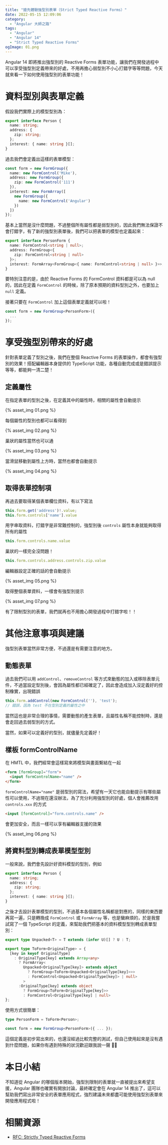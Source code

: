 ```yaml
---
title: "搶先體驗強型別表單（Strict Typed Reactive Forms）"
date: 2022-05-15 12:09:06
category:
  - "Angular 大師之路"
tags:
  - "Angular"
  - "Angular 14"
  - "Strict Typed Reactive Forms"
ogImage: 01.png
---
```


Angular 14 即將推出強型別的 Reactive Forms 表單功能，讓我們在開發過程中可以享受強型別定義帶來的好處，不用再擔心弱型別不小心打錯字等等問題，今天就來看一下如何使用強型別的表單功能！

<!-- more -->

# 資料型別與表單定義

假設我們實際上的模型型別為：

```typescript
export interface Person {
  name: string;
  address: {
    zip: string;
  };
  interest: { name: string }[];
}
```

過去我們會定義出這樣的表單模型：

```typescript
const form = new FormGroup({
  name: new FormControl('Mike'),
  address: new FormGroup({
    zip: new FormControl('111')
  }),
  interest: new FormArray([
    new FormGroup({
      name: new FormControl('Angular')
    })
  ])
});
```

基本上當然是沒什麼問題，不過整個所有屬性都是弱型別的，因此我們無法保證不會打錯字，有了新的強型別表單後，我們可以把表單的模型也定義起來：

```typescript
export interface PersonForm {
  name: FormControl<string | null>;
  address: FormGroup<{ 
    zip: FormControl<string | null>
  }>;
  interest: FormArray<FormGroup<{ name: FormControl<string | null> }>>;
}
```

要特別注意的是，由於 Reactive Forms 的 FormControl 資料都是可以為 null 的，因此在定義 `FormControl` 的時候，除了原本預期的資料型別之外，也要加上 `null` 定義。

接著只要在 `FormControl` 加上這個表單定義就可以啦！

```typescript
const form = new FormGroup<PersonForm>({
  ...
});
```

# 享受強型別帶來的好處

針對表單定義了型別之後，我們在整個 Reactive Forms 的表單操作，都會有強型別的效果！搭配編輯器本身提供的 TypeScript 功能，各種自動完成或是錯誤提示等等，都能夠一清二楚！

## 定義屬性

在指定表單的型別之後，在定義其中的屬性時，相關的屬性會自動提示

{% asset_img 01.png %}

每個屬性的型別也都可以看得到

{% asset_img 02.png %}

巢狀的屬性當然也可以通

{% asset_img 03.png %}

當滑鼠移動到屬性上方時，當然也都會自動提示

{% asset_img 04.png %}

## 取得表單控制項

再過去要取得某個表單欄位資料，有以下寫法

```typescript
this.form.get('address')!.value;
this.form.controls['name'].value
```

用字串取資料，打錯字是非常難控制的，強型別後 `controls` 屬性本身就能夠取得所有的屬性

```typescript
this.form.controls.name.value
```

巢狀的一樣完全沒問題！

```typescript
this.form.controls.address.controls.zip.value
```

編輯器設定正確的話的會自動提示

{% asset_img 05.png %}

取得整個表單資料，一樣會有強型別提示

{% asset_img 07.png %}

有了限制型別的表單，我們就再也不用擔心開發過程中打錯字啦！！

# 其他注意事項與建議

強型別表單當然非常方便，不過還是有需要注意的地方。

## 動態表單

過去我們可以用 `addControl`、`removeControl` 等方式來動態的加入或移除表單元件，不過當設定型別後，會因為屬性都已經確定了，因此會造成加入沒定義好的控制橡實，出現錯誤


```typescript
this.form.addControl(new FormControl(''), 'test');
// 錯誤，因為 test 不在型別定義的屬性之中
```

當然這也是非常合理的事情，需要動態的產生表單，且屬性名稱不能控制時，還是會走回過去弱型別的方式。

當然，如果可以定義好的型別，就儘量先定義好！

## 樣板 formControlName

在 HMTL 中，我們經常會這樣寫來將模型與畫面繫結在一起

```html
<form [formGroup]="form">
  <input formControlName="name" />
</form>
```

`formControlName="name"` 是弱型別的寫法，希望有一天它也能自動提示有哪些屬性可以使用，不過現在還沒辦法，為了充分利用強型別的好處，個人會推薦改用 `controls.xxx` 的方式

```html
<input [formControl]="form.controls.name" />
```

會更加安全，而且一樣可以享有編輯器支援的效果

{% asset_img 06.png %}

## 將資料型別轉成表單模型型別

一般來說，我們會先設計好資料模型的型別，例如

```typescript
export interface Person {
  name: string;
  address: {
    zip: string;
  };
  interest: { name: string }[];
}
```

之後才去設計表單模型的型別，不過基本各個屬性名稱都是對應的，同樣的東西要再寫一遍，只是轉換成 `FormControl` 或 `FormArray` 等，也是蠻麻煩的，於是我嘗試寫了一個 TypeScript 的定義，來幫助我們把基本的資料模型型別轉成表單型別：

```typescript
export type Unpacked<T> = T extends (infer U)[] ? U : T;

export type ToForm<OriginalType> = {
  [key in keyof OriginalType]
    : OriginalType[key] extends Array<any>
      ? FormArray<
        Unpacked<OriginalType[key]> extends object
          ? FormGroup<ToForm<Unpacked<OriginalType[key]>>>
          : FormControl<Unpacked<OriginalType[key]> | null>
        >
      :OriginalType[key] extends object
        ? FormGroup<ToForm<OriginalType[key]>>
        : FormControl<OriginalType[key] | null>
};
```

使用方式很簡單：

```typescript
type PersonForm = ToForm<Person>;

const form = new FormGroup<PersonForm>({ ... });
```

這個定義是初步寫出來的，也還沒經過比較完整的測試，但自己使用起來是沒有遇到什麼問題，如果你有遇到特殊的狀況歡迎跟我說一聲 🙇‍♂️

# 本日小結

不知道從 Angular 的哪個版本開始，強型別限制的表單就一直被提出來希望支援，Angular 團隊也確實有開放討論，最終確定會在 Angular 14 推出了，這可以幫助我們寫出非常安全的表單應用程式，強烈建議未來都盡可能使用強型別表單來開發應用程式啦！

# 相關資源

- [RFC: Strictly Typed Reactive Forms](https://github.com/angular/angular/discussions/44513)
